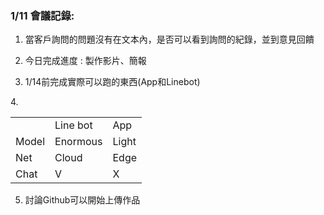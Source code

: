 ### 1/11 會議記錄:

1. 當客戶詢問的問題沒有在文本內，是否可以看到詢問的紀錄，並到意見回饋

2. 今日完成進度 : 製作影片、簡報

3. 1/14前完成實際可以跑的東西(App和Linebot)

4.<table>
  <tr>
    <td> </td>
    <td>Line bot</td>
    <td>App</td>
  </tr>
  <tr>
    <td>Model</td>
    <td>Enormous</td>
    <td>Light</td>
  </tr>
  <tr>
    <td>Net</td>
    <td>Cloud</td>
    <td>Edge</td>
  </tr>
    <tr>
    <td>Chat</td>
    <td>V</td>
    <td>X</td>
  </tr>
</table>
                                                                               
5. 討論Github可以開始上傳作品





